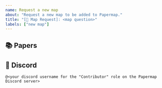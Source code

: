 ```yaml
---
name: Request a new map
about: "Request a new map to be added to Papermap."
title: "[📨 Map Request]: <map question>"
labels: ["new map"]
---
```

<provide additional details about the question>

## 📚 Papers
<links to papers you have already found>

## 👤 Discord
`@<your discord username for the "Contributor" role on the Papermap Discord server>`
